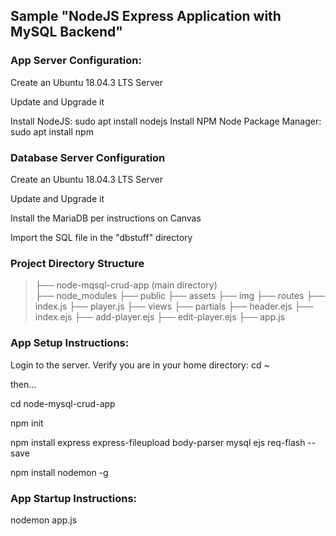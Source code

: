## Sample "NodeJS Express Application with MySQL Backend"

### App Server Configuration:

Create an Ubuntu 18.04.3 LTS Server

Update and Upgrade it

Install NodeJS:  sudo apt install nodejs
Install NPM Node Package Manager:   sudo apt install npm

### Database Server Configuration

Create an Ubuntu 18.04.3 LTS Server

Update and Upgrade it

Install the MariaDB per instructions on Canvas

Import the SQL file in the "dbstuff" directory


### Project Directory Structure

> ├── node-mqsql-crud-app (main directory)   
>    ├── node_modules
>    ├── public
        ├── assets 
            ├── img
    ├── routes
        ├── index.js
        ├── player.js
    ├── views
        ├── partials 
            ├── header.ejs
        ├── index.ejs
        ├── add-player.ejs
        ├── edit-player.ejs
    ├── app.js  

### App Setup Instructions:

Login to the server. Verify you are in your home directory: cd ~

then...

cd node-mysql-crud-app

npm init

npm install express express-fileupload body-parser mysql ejs req-flash --save

npm install nodemon -g

### App Startup Instructions:

nodemon app.js
